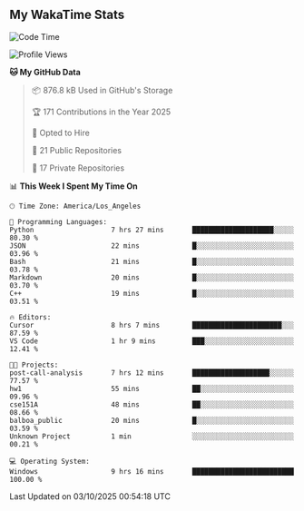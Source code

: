 ## My WakaTime Stats
<!--START_SECTION:waka-->
![Code Time](http://img.shields.io/badge/Code%20Time-456%20hrs%2043%20mins-blue)

![Profile Views](http://img.shields.io/badge/Profile%20Views-0-blue)

**🐱 My GitHub Data** 

> 📦 876.8 kB Used in GitHub's Storage 
 > 
> 🏆 171 Contributions in the Year 2025
 > 
> 💼 Opted to Hire
 > 
> 📜 21 Public Repositories 
 > 
> 🔑 17 Private Repositories 
 > 
📊 **This Week I Spent My Time On** 

```text
🕑︎ Time Zone: America/Los_Angeles

💬 Programming Languages: 
Python                   7 hrs 27 mins       ████████████████████░░░░░   80.30 % 
JSON                     22 mins             █░░░░░░░░░░░░░░░░░░░░░░░░   03.96 % 
Bash                     21 mins             █░░░░░░░░░░░░░░░░░░░░░░░░   03.78 % 
Markdown                 20 mins             █░░░░░░░░░░░░░░░░░░░░░░░░   03.70 % 
C++                      19 mins             █░░░░░░░░░░░░░░░░░░░░░░░░   03.51 % 

🔥 Editors: 
Cursor                   8 hrs 7 mins        ██████████████████████░░░   87.59 % 
VS Code                  1 hr 9 mins         ███░░░░░░░░░░░░░░░░░░░░░░   12.41 % 

🐱‍💻 Projects: 
post-call-analysis       7 hrs 12 mins       ███████████████████░░░░░░   77.57 % 
hw1                      55 mins             ██░░░░░░░░░░░░░░░░░░░░░░░   09.96 % 
cse151A                  48 mins             ██░░░░░░░░░░░░░░░░░░░░░░░   08.66 % 
balboa_public            20 mins             █░░░░░░░░░░░░░░░░░░░░░░░░   03.59 % 
Unknown Project          1 min               ░░░░░░░░░░░░░░░░░░░░░░░░░   00.21 % 

💻 Operating System: 
Windows                  9 hrs 16 mins       █████████████████████████   100.00 % 
```


 Last Updated on 03/10/2025 00:54:18 UTC
<!--END_SECTION:waka-->
